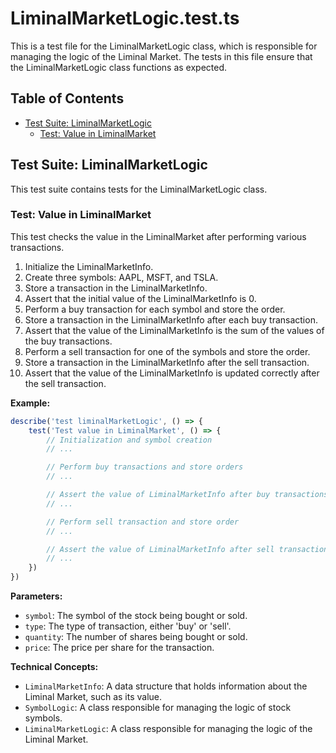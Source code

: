 # LiminalMarketLogic.test.ts

This is a test file for the LiminalMarketLogic class, which is responsible for managing the logic of the Liminal Market. The tests in this file ensure that the LiminalMarketLogic class functions as expected.

## Table of Contents

- [Test Suite: LiminalMarketLogic](#test-suite-liminalmarketlogic)
  - [Test: Value in LiminalMarket](#test-value-in-liminalmarket)

## Test Suite: LiminalMarketLogic

This test suite contains tests for the LiminalMarketLogic class.

### Test: Value in LiminalMarket

This test checks the value in the LiminalMarket after performing various transactions.

1. Initialize the LiminalMarketInfo.
2. Create three symbols: AAPL, MSFT, and TSLA.
3. Store a transaction in the LiminalMarketInfo.
4. Assert that the initial value of the LiminalMarketInfo is 0.
5. Perform a buy transaction for each symbol and store the order.
6. Store a transaction in the LiminalMarketInfo after each buy transaction.
7. Assert that the value of the LiminalMarketInfo is the sum of the values of the buy transactions.
8. Perform a sell transaction for one of the symbols and store the order.
9. Store a transaction in the LiminalMarketInfo after the sell transaction.
10. Assert that the value of the LiminalMarketInfo is updated correctly after the sell transaction.

**Example:**

```typescript
describe('test liminalMarketLogic', () => {
    test('Test value in LiminalMarket', () => {
        // Initialization and symbol creation
        // ...

        // Perform buy transactions and store orders
        // ...

        // Assert the value of LiminalMarketInfo after buy transactions
        // ...

        // Perform sell transaction and store order
        // ...

        // Assert the value of LiminalMarketInfo after sell transaction
        // ...
    })
})
```

**Parameters:**

- `symbol`: The symbol of the stock being bought or sold.
- `type`: The type of transaction, either 'buy' or 'sell'.
- `quantity`: The number of shares being bought or sold.
- `price`: The price per share for the transaction.

**Technical Concepts:**

- `LiminalMarketInfo`: A data structure that holds information about the Liminal Market, such as its value.
- `SymbolLogic`: A class responsible for managing the logic of stock symbols.
- `LiminalMarketLogic`: A class responsible for managing the logic of the Liminal Market.